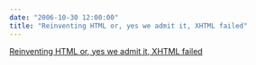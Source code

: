 ```yaml
---
date: "2006-10-30 12:00:00"
title: "Reinventing HTML or, yes we admit it, XHTML failed"
---
```


[Reinventing HTML or, yes we admit it, XHTML failed](/lemire/blog/2006/10-30-reinventing-html-or-yes-we-admit-it-xhtml-failed)

